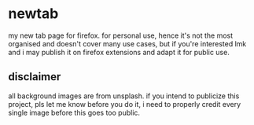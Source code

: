 # newtab

my new tab page for firefox. for personal use, hence it's not the most organised and doesn't cover many use cases, but if you're interested lmk and i may publish it on firefox extensions and adapt it for public use.

## disclaimer

all background images are from unsplash. if you intend to publicize this project, pls let me know before you do it, i need to properly credit every single image before this goes too public.

